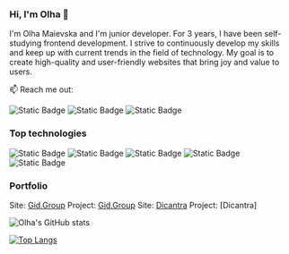 ### Hi, I'm Olha 👋

I'm Olha Maievska and I'm junior developer. For 3 years, I have been self-studying frontend development. I strive to continuously develop my skills and keep up with current trends in the field of technology. My goal is to create high-quality and user-friendly websites that bring joy and value to users.

:mailbox: Reach me out:

![Static Badge](https://img.shields.io/badge/Olha_Maievska-blue?logo=linkedin&logoColor=%23ffffff&link=https%3A%2F%2Fwww.linkedin.com%2Fin%2Folha-maievska-b884202aa%2F) ![Static Badge](https://img.shields.io/badge/Olha_Maievska-blue?logo=facebook&link=https%3A%2F%2Fwww.facebook.com%2Folha.maievska.3) ![Static Badge](https://img.shields.io/badge/Olha_Maievska-red?logo=gmail&logoColor=%23ffffff&link=mailto%3Aolhamaievska91%40gmail.com)

### Top technologies

![Static Badge](https://img.shields.io/badge/react-blue?logo=react&logoColor=%23ffffff&labelColor=%23000) ![Static Badge](https://img.shields.io/badge/javascript-gold?logo=javascript&logoColor=%23ffffff)
![Static Badge](https://img.shields.io/badge/typescript-%231E90FF?logo=typescript&logoColor=%23ffffff) ![Static Badge](https://img.shields.io/badge/tailwindcss-%2300BFFF?logo=tailwindcss&logoColor=%23ffffff) ![Static Badge](https://img.shields.io/badge/RTK-%238A2BE2?logo=redux&logoColor=%23ffffff)

### Portfolio

Site: [Gid.Group](https://olha-maievska.github.io/gid-group-react/) Project: [Gid.Group]([https://Olha-Maievska/git-group-react](https://github.com/Olha-Maievska/gid-group-react))
Site: [Dicantra](https://dicantra.vercel.app/) Project: [Dicantra]

![Olha's GitHub stats](https://github-readme-stats.vercel.app/api?username=Olha-Maievska&show_icons=true&theme=transparent)

[![Top Langs](https://github-readme-stats.vercel.app/api/top-langs/?username=Olha-Maievska&layout=compact)](https://github.com/Olha-Maievska/github-readme-stats)











